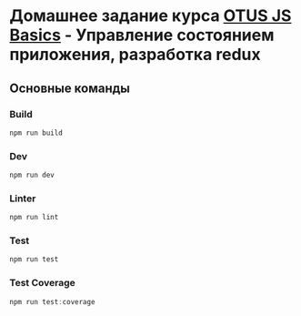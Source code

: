 # Домашнее задание курса [OTUS JS Basics](https://otus.ru/lessons/javascript-basic/) - Управление состоянием приложения, разработка redux

## Основные команды
### Build
```js
npm run build
```

### Dev
```js
npm run dev
```
### Linter
```js
npm run lint
```
### Test
```js
npm run test
```
### Test Coverage
```js
npm run test:coverage
```
